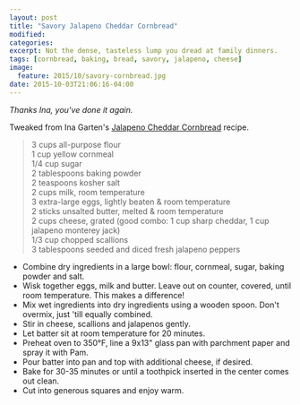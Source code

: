 ```yaml
---
layout: post
title: "Savory Jalapeno Cheddar Cornbread"
modified:
categories: 
excerpt: Not the dense, tasteless lump you dread at family dinners.
tags: [cornbread, baking, bread, savory, jalapeno, cheese]
image:
  feature: 2015/10/savory-cornbread.jpg
date: 2015-10-03T21:06:16-04:00
---
```


*Thanks Ina, you've done it again.*

Tweaked from Ina Garten's [Jalapeno Cheddar Cornbread](http://www.foodnetwork.com/recipes/ina-garten/jalapeno-cheddar-cornbread-recipe.html) recipe.

> 3 cups all-purpose flour    
> 1 cup yellow cornmeal       
> 1/4 cup sugar     
> 2 tablespoons baking powder     
> 2 teaspoons kosher salt     
> 2 cups milk, room temperature     
> 3 extra-large eggs, lightly beaten & room temperature          
> 2 sticks unsalted butter, melted & room temperature     
> 2 cups cheese, grated (good combo: 1 cup sharp cheddar, 1 cup jalapeno monterey jack)   
> 1/3 cup chopped scallions      
> 3 tablespoons seeded and diced fresh jalapeno peppers    

* Combine dry ingredients in a large bowl: flour, cornmeal, sugar, baking powder and salt.
* Wisk together eggs, milk and butter. Leave out on counter, covered, until room temperature. This makes a difference!
* Mix wet ingredients into dry ingredients using a wooden spoon. Don't overmix, just 'till equally combined.
* Stir in cheese, scallions and jalapenos gently. 
* Let batter sit at room temperature for 20 minutes.
* Preheat oven to 350°F, line a 9x13" glass pan with parchment paper and spray it with Pam.
* Pour batter into pan and top with additional cheese, if desired.
* Bake for 30-35 minutes or until a toothpick inserted in the center comes out clean.
* Cut into generous squares and enjoy warm.

